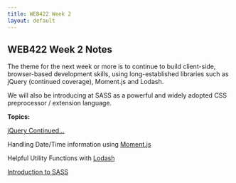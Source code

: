 ```yaml
---
title: WEB422 Week 2
layout: default
---
```


## WEB422 Week 2 Notes

The theme for the next week or more is to continue to build client-side, browser-based development skills, using long-established libraries such as jQuery (continued coverage), Moment.js and Lodash.

We will also be introducing at SASS as a powerful and widely adopted CSS preprocessor / extension language.

**Topics:**

[jQuery Continued...](jquery)

Handling Date/Time information using [Moment.js](moment)

Helpful Utility Functions with [Lodash](lodash)

[Introduction to SASS](sass)

<br>
